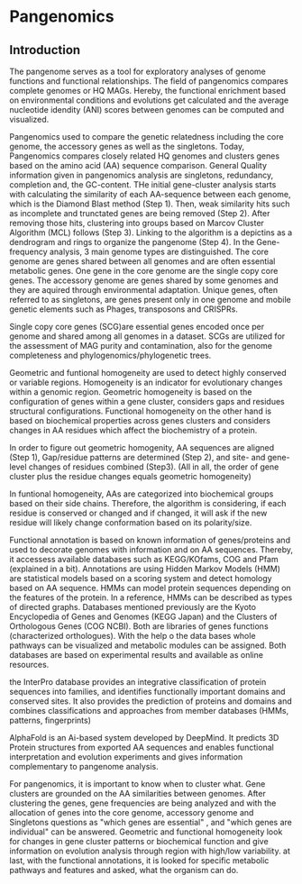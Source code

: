 # Pangenomics

## Introduction

The pangenome serves as a tool for exploratory analyses of genome functions and functional relationships. The field of pangenomics compares complete genomes or HQ MAGs. Hereby, the functional enrichment based on environmental conditions and evolutions get calculated and the average nucleotide idendity (ANI) scores between genomes can be computed and visualized.

Pangenomics used to compare the genetic relatedness including the core genome, the accessory genes as well as the singletons. Today, Pangenomics compares closely related HQ genomes and clusters genes based on the amino acid (AA) sequence comparison. General Quality information given in pangenomics analysis are singletons, redundancy, completion and, the GC-content. THe initial gene-cluster analysis starts with calculating the similarity of each AA-sequence between each genome, which is the Diamond Blast method (Step 1). Then, weak similarity hits such as incomplete and trunctated genes are being removed (Step 2). After removing those hits, clustering into groups based on Marcov Cluster Algorithm (MCL) follows (Step 3). Linking to the algorithm is a depictins as a dendrogram and rings to organize the pangenome (Step 4). In the Gene-frequency analysis, 3 main genome types are distinguished. The core genome are genes shared between all genomes and are often essential metabolic genes. One gene in the core genome are the single copy core genes. The accessory genome are genes shared by some genomes and they are aquired through environmental adaptation. Unique genes, often referred to as singletons, are genes present only in one genome and mobile genetic elements such as Phages, transposons and CRISPRs.

Single copy core genes (SCG)are essential genes encoded once per genome and shared among all genomes in a dataset. SCGs are utilized for the assessment of MAG purity and contamination, also for the genome completeness and phylogenomics/phylogenetic trees. 

Geometric and funtional homogeneity are used to detect highly conserved or variable regions. Homogeneity is an indicator for evolutionary changes within a genomic region. Geometric homogeneity is based on the configuration of genes within a gene cluster, considers gaps and residues structural configurations. Functional homogeneity on the other hand is based on biochemical properties across genes clusters and considers changes in AA residues which affect the biochemistry of a protein. 

In order to figure out geometric homogenity, AA sequences are aligned (Step 1), Gap/residue patterns are determined (Step 2), and site- and gene-level changes of residues combined (Step3). (All in all, the order of gene cluster plus the residue changes equals geometric homogeneity)

In funtional homogeneity, AAs are categorized into biochemical groups based on their side chains. Therefore, the algorithm is considering, if each residue is conserved or changed and if changed, it will ask if the new residue will likely change conformation based on its polarity/size.

Functional annotation is based on known information of genes/proteins and used to decorate genomes with information and on AA sequences. Thereby, it accessess available databases such as KEGG/KOfams, COG and Pfam (explained in a bit). Annotations are using Hidden Markov Models (HMM) are statistical models based on a scoring system and detect homology based on AA sequence. HMMs can model protein sequences depending on the features of the protein. In a reference, HMMs can be described as types of directed graphs. Databases mentioned previously are the Kyoto Encyclopedia of Genes and Genomes (KEGG Japan) and the Clusters of Orthologous Genes (COG NCBI). Both are libraries of genes functions (characterized orthologues). With the help o the data bases whole pathways can be visualized and metabolic modules can be assigned. Both databases are based on experimental results and available as online resources. 

the InterPro database provides an integrative classification of protein sequences into families, and identifies functionally important domains and conserved sites. It also provides the prediction of proteins and domains and combines classifications and approaches from member databases (HMMs, patterns, fingerprints)

AlphaFold is an Ai-based system developed by DeepMind. It predicts 3D Protein structures from exported AA sequences and enables functional interpretation and evolution experiments and gives information complementary to pangenome analysis.

For pangenomics, it is important to know when to cluster what. Gene clusters are grounded on the AA similarities between genomes. After clustering the genes, gene frequencies are being analyzed and with the allocation of genes into the core genome, accessory genome and Singletons questions as "which genes are essential" , and "which genes are individual" can be answered. Geometric and functional homogeneity look for changes in gene cluster patterns or biochemical function and give information on evolution analysis through region with high/low variability. at last, with the functional annotations, it is looked for specific metabolic pathways and features and asked, what the organism can do.